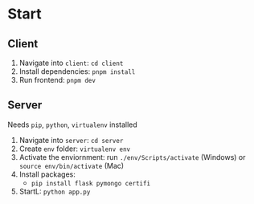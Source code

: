 # Start

## Client

1. Navigate into `client`: `cd client`
2. Install dependencies: `pnpm install`
3. Run frontend: `pnpm dev`

## Server

Needs `pip`, `python`, `virtualenv` installed

1. Navigate into `server`: `cd server`
2. Create `env` folder: `virtualenv env`
3. Activate the enviornment: run `./env/Scripts/activate` (Windows) or `source env/bin/activate` (Mac)
4. Install packages:
   - `pip install flask pymongo certifi`
5. StartL: `python app.py`
